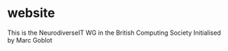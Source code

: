 # website
This is the NeurodiverseIT WG in the British Computing Society
Initialised by Marc Goblot
